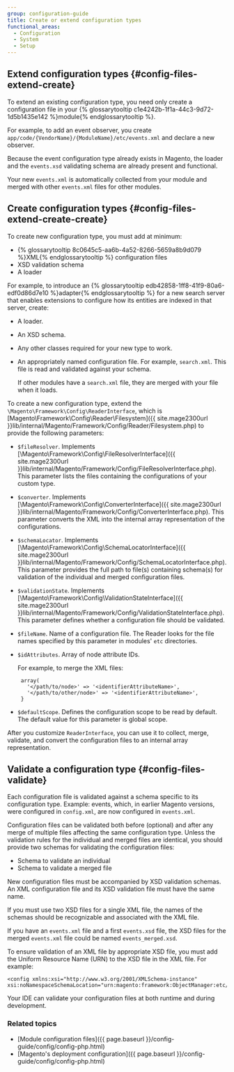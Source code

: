 ```yaml
---
group: configuration-guide
title: Create or extend configuration types
functional_areas:
  - Configuration
  - System
  - Setup
---
```


## Extend configuration types {#config-files-extend-create}

To extend an existing configuration type, you need only create a configuration file in your {% glossarytooltip c1e4242b-1f1a-44c3-9d72-1d5b1435e142 %}module{% endglossarytooltip %}.

For example, to add an event observer, you create `app/code/{VendorName}/{ModuleName}/etc/events.xml` and declare a new observer.

Because the event configuration type already exists in Magento, the loader and the `events.xsd` validating schema are already present and functional.

Your new `events.xml` is automatically collected from your module and merged with other `events.xml` files for other modules.

## Create configuration types {#config-files-extend-create-create}

To create new configuration type, you must add at minimum:

* {% glossarytooltip 8c0645c5-aa6b-4a52-8266-5659a8b9d079 %}XML{% endglossarytooltip %} configuration files
* XSD validation schema
* A loader

For example, to introduce an {% glossarytooltip edb42858-1ff8-41f9-80a6-edf0d86d7e10 %}adapter{% endglossarytooltip %} for a new search server that enables extensions to configure how its entities are indexed in that server, create:

* A loader.
* An XSD schema.
* Any other classes required for your new type to work.
* An appropriately named configuration file. For example, `search.xml`. This file is read and validated against your schema.

   If other modules have a `search.xml` file, they are merged with your file when it loads.

To create a new configuration type, extend the `\Magento\Framework\Config\ReaderInterface`, which is [Magento\Framework\Config\Reader\Filesystem]({{ site.mage2300url }}lib/internal/Magento/Framework/Config/Reader/Filesystem.php) to provide the following parameters:

* `$fileResolver`. Implements [\Magento\Framework\Config\FileResolverInterface]({{ site.mage2300url }}lib/internal/Magento/Framework/Config/FileResolverInterface.php). This parameter lists the files containing the configurations of your custom type.
* `$converter`. Implements [\Magento\Framework\Config\ConverterInterface]({{ site.mage2300url }}lib/internal/Magento/Framework/Config/ConverterInterface.php). This parameter converts the XML into the internal array representation of the configurations.
* `$schemaLocator`. Implements [\Magento\Framework\Config\SchemaLocatorInterface]({{ site.mage2300url }}lib/internal/Magento/Framework/Config/SchemaLocatorInterface.php). This parameter provides the full path to file(s) containing schema(s) for validation of the individual and merged configuration files.
* `$validationState`. Implements [\Magento\Framework\Config\ValidationStateInterface]({{ site.mage2300url }}lib/internal/Magento/Framework/Config/ValidationStateInterface.php). This parameter defines whether a configuration file should be validated. 
* `$fileName`. Name of a configuration file. The Reader looks for the file names specified by this parameter in modules' `etc` directories.
* `$idAttributes`. Array of node attribute IDs.

    For example, to merge the XML files:

       array(
         '</path/to/node>' => '<identifierAttributeName>',
         '</path/to/other/node>' => '<identifierAttributeName>',
       }

* `$defaultScope`. Defines the configuration scope to be read by default. The default value for this parameter is global scope.

 After you customize `ReaderInterface`, you can use it to collect, merge, validate, and convert the configuration files to an internal array representation.

## Validate a configuration type {#config-files-validate}

Each configuration file is validated against a schema specific to its configuration type. Example: events, which, in earlier Magento versions, were configured in `config.xml`, are now configured in `events.xml`.

Configuration files can be validated both before (optional) and after any merge of multiple files affecting the same configuration type. Unless the validation rules for the individual and merged files are identical, you should provide two schemas for validating the configuration files:

* Schema to validate an individual
* Schema to validate a merged file

New configuration files must be accompanied by XSD validation schemas. An XML configuration file and its XSD validation file must have the same name.

If you must use two XSD files for a single XML file, the names of the schemas should be recognizable and associated with the XML file.

If you have an `events.xml` file and a first `events.xsd` file, the XSD files for the merged `events.xml` file could be named `events_merged.xsd`.

To ensure validation of an XML file by appropriate XSD file, you must add the Uniform Resource Name (URN) to the XSD file in the XML file. For example:

    <config xmlns:xsi="http://www.w3.org/2001/XMLSchema-instance" xsi:noNamespaceSchemaLocation="urn:magento:framework:ObjectManager:etc/config.xsd">

Your IDE can validate your configuration files at both runtime and during development.

### Related topics

* [Module configuration files]({{ page.baseurl }}/config-guide/config/config-php.html)
* [Magento's deployment configuration]({{ page.baseurl }}/config-guide/config/config-php.html)

